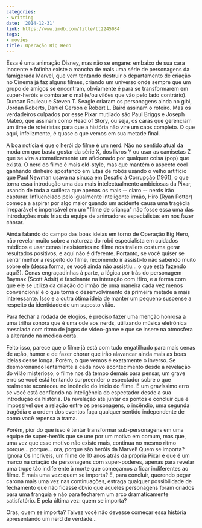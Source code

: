 ```yaml
---
categories:
- writting
date: '2014-12-31'
link: https://www.imdb.com/title/tt2245084
tags:
- movies
title: Operação Big Hero
---
```


Essa é uma animação Disney, mas não se engane: embaixo de sua cara inocente e fofinha existe a mancha de mais uma série de personagens da famigerada Marvel, que vem tentando destruir o departamento de criação no Cinema já faz alguns filmes, criando um universo onde sempre que um grupo de amigos se encontram, obviamente é para se transformarem em super-heróis e combater o mal (e/ou vilões que vão pelo lado contrário). Duncan Rouleau e Steven T. Seagle criaram os personagens ainda no gibi, Jordan Roberts, Daniel Gerson e Robert L. Baird assinam o roteiro. Mas os verdadeiros culpados por esse Pixar mutilado são Paul Briggs e Joseph Mateo, que assinam como Head of Story, ou seja, os caras que gerenciam um time de roteiristas para que a história não vire um caos completo. O que aqui, infelizmente, é quase o que vemos em sua metade final.

A boa notícia é que o herói do filme é um nerd. Não no sentido atual da moda em que basta gostar da série X, dos livros Y ou usar as camisetas Z que se vira automaticamente um aficionado por qualquer coisa (pop) que exista. O nerd do filme é mais old-style, mas que mantém o aspecto cool ganhando dinheiro apostando em lutas de robôs usando o velho artifício que Paul Newman usava na sinuca em Desafio à Corrupção (1961), o que torna essa introdução uma das mais intelectualmente ambiciosas da Pixar, usando de toda a sutileza que apenas os mais -- claro -- nerds irão capturar. Influenciado pelo igualmente inteligente irmão, Hiro (Ryan Potter) começa a aspirar por algo maior quando um acidente causa uma tragédia irreparável e impensável em um "filme de criança" não fosse essa uma das introduções mais frias da equipe de animadores especialistas em nos fazer chorar.

Ainda falando do campo das boas ideias em torno de Operação Big Hero, não revelar muito sobre a natureza do robô especialista em cuidados médicos e usar cenas inexistentes no filme nos trailers costuma gerar resultados positivos, e aqui não é diferente. Portanto, se você quiser se sentir melhor a respeito do filme, recomendo ir assisti-lo não sabendo muito sobre ele (dessa forma, se você ainda não assistiu... o que está fazendo aqui?). Cenas engraçadinhas à parte, a lógica por trás do personagem Baymax (Scott Adsit) é fascinante na interação com Hiro, e a forma com que ele se utiliza da criação do irmão de uma maneira cada vez menos convencional é o que torna o desenvolvimento da primeira metade a mais interessante. Isso e a outra ótima ideia de manter um pequeno suspense a respeito da identidade de um suposto vilão.

Para fechar a rodada de elogios, é preciso fazer uma menção honrosa a uma trilha sonora que é uma ode aos nerds, utilizando música eletrônica mesclada com ritmo de jogos de video-game e que se insere na atmosfera a alterando na medida certa.

Feito isso, parece que o filme já está com tudo engatilhado para mais cenas de ação, humor e de fazer chorar que irão alavancar ainda mais as boas ideias desse longa. Porém, o que vemos é exatamente o inverso. Se desmoronando lentamente a cada novo acontecimento desde a revelação do vilão misterioso, o filme nos dá tempo demais para pensar, um grave erro se você está tentando surpreender o espectador sobre o que realmente aconteceu no incêndio do início do filme. E um gravíssimo erro se você está confiando na inteligência do espectador desde a sua introdução da história. Da revelação até juntar os pontos e concluir que é impossível que a relação entre os personagens, o incêndio, uma segunda tragédia e a ordem dos eventos faça qualquer sentido independente de como você repensa a trama.

Porém, pior do que isso é tentar transformar sub-personagens em uma equipe de super-heróis que se une por um motivo em comum, mas que, uma vez que esse motivo não existe mais, continua no mesmo ritmo porque... porque... ora, porque são heróis da Marvel! Quem se importa? Ignora Os Incríveis, um filme de 10 anos atrás da própria Pixar e que é um marco na criação de personagens com super-poderes, apenas para revelar uma trupe tão indiferente à morte que começamos a ficar indiferentes ao filme. E mais uma vez: quem se importa? E, para concluir, querendo pegar carona mais uma vez nas continuações, estraga qualquer possibilidade de fechamento que não ficasse óbvio que aqueles personagens foram criados para uma franquia e não para fecharem um arco dramaticamente satisfatório. E pela última vez: quem se importa?

Oras, quem se importa? Talvez você não devesse começar essa história apresentando um nerd de verdade...

